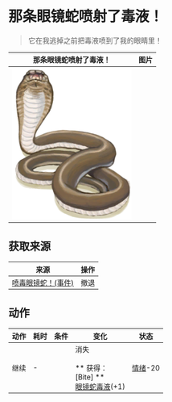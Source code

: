 # 那条眼镜蛇喷射了毒液！  
> 它在我逃掉之前把毒液喷到了我的眼睛里！  
  
  那条眼镜蛇喷射了毒液！  |   图片   
 ----  |  ----:   
   |  <img decoding="async" src="Sprite/SpittingCobra.png" href="a.md" style="max-width:300px;max-height:300px;">   
  
## 获取来源  
来源  |  操作  
----  |  ----  
[喷毒眼镜蛇！(事件)](Event_CobraFight.md)  |  撤退  
## 动作  
动作  |  耗时  |  条件  |  变化  |  状态  
----  |  ----  |  ----  |  ----  |  ----  
继续<br>  |  -  |    |  消失<br><br>** 获得： **<br>** [Bite] **<br>  [眼镜蛇毒液](W_CobraSpit.md)(+1)<br>  |  [情绪](Morale.md)-20  
